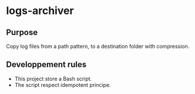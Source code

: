 # logs-archiver

## Purpose

Copy log files from a path pattern, to a destination folder with compression.  

## Developpement rules

- This project store a Bash script. 
- The script respect idempotent principe.
